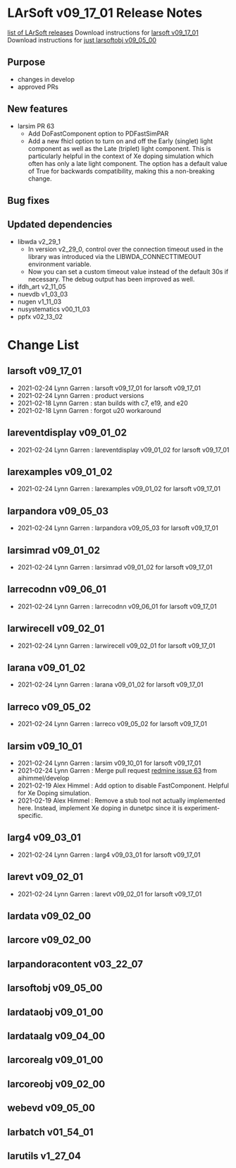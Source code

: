 LArSoft v09_17_01 Release Notes
======================================================================

[list of LArSoft releases](LArSoft_release_list)
Download instructions for [larsoft v09_17_01](http://scisoft.fnal.gov/scisoft/bundles/larsoft/v09_17_01/larsoft-v09_17_01.html)
Download instructions for [just larsoftobj v09_05_00](http://scisoft.fnal.gov/scisoft/bundles/larsoftobj/v09_05_00/larsoftobj-v09_05_00.html)

Purpose
--------------------

-   changes in develop
-   approved PRs

New features
------------------------------

-   larsim PR 63
    -   Add DoFastComponent option to PDFastSimPAR
    -   Add a new fhicl option to turn on and off the Early (singlet) light component as well as the Late (triplet) light component. This is particularly helpful in the context of Xe doping simulation which often has only a late light component. The option has a default value of True for backwards compatibility, making this a non-breaking change.

Bug fixes
------------------------

Updated dependencies
----------------------------------------------

-   libwda v2_29_1
    -   In version v2_29_0, control over the connection timeout used in the library was introduced via the LIBWDA_CONNECTTIMEOUT environment variable.
    -   Now you can set a custom timeout value instead of the default 30s if necessary. The debug output has been improved as well.
-   ifdh_art v2_11_05
-   nuevdb v1_03_03
-   nugen v1_11_03
-   nusystematics v00_11_03
-   ppfx v02_13_02

Change List
============================

larsoft v09_17_01
------------------------------------------

-   2021-02-24 Lynn Garren : larsoft v09_17_01 for larsoft v09_17_01
-   2021-02-24 Lynn Garren : product versions
-   2021-02-18 Lynn Garren : stan builds with c7, e19, and e20
-   2021-02-18 Lynn Garren : forgot u20 workaround

lareventdisplay v09_01_02
----------------------------------------------------------

-   2021-02-24 Lynn Garren : lareventdisplay v09_01_02 for larsoft v09_17_01

larexamples v09_01_02
--------------------------------------------------

-   2021-02-24 Lynn Garren : larexamples v09_01_02 for larsoft v09_17_01

larpandora v09_05_03
------------------------------------------------

-   2021-02-24 Lynn Garren : larpandora v09_05_03 for larsoft v09_17_01

larsimrad v09_01_02
----------------------------------------------

-   2021-02-24 Lynn Garren : larsimrad v09_01_02 for larsoft v09_17_01

larrecodnn v09_06_01
------------------------------------------------

-   2021-02-24 Lynn Garren : larrecodnn v09_06_01 for larsoft v09_17_01

larwirecell v09_02_01
--------------------------------------------------

-   2021-02-24 Lynn Garren : larwirecell v09_02_01 for larsoft v09_17_01

larana v09_01_02
----------------------------------------

-   2021-02-24 Lynn Garren : larana v09_01_02 for larsoft v09_17_01

larreco v09_05_02
------------------------------------------

-   2021-02-24 Lynn Garren : larreco v09_05_02 for larsoft v09_17_01

larsim v09_10_01
----------------------------------------

-   2021-02-24 Lynn Garren : larsim v09_10_01 for larsoft v09_17_01
-   2021-02-24 Lynn Garren : Merge pull request [redmine issue 63](https://cdcvs.fnal.gov/redmine/issues/63) from aihimmel/develop
-   2021-02-19 Alex Himmel : Add option to disable FastComponent. Helpful for Xe Doping simulation.
-   2021-02-19 Alex Himmel : Remove a stub tool not actually implemented here. Instead, implement Xe doping in dunetpc since it is experiment-specific.

larg4 v09_03_01
--------------------------------------

-   2021-02-24 Lynn Garren : larg4 v09_03_01 for larsoft v09_17_01

larevt v09_02_01
----------------------------------------

-   2021-02-24 Lynn Garren : larevt v09_02_01 for larsoft v09_17_01

lardata v09_02_00
------------------------------------------

larcore v09_02_00
------------------------------------------

larpandoracontent v03_22_07
--------------------------------------------------------------

larsoftobj v09_05_00
------------------------------------------------

lardataobj v09_01_00
------------------------------------------------

lardataalg v09_04_00
------------------------------------------------

larcorealg v09_01_00
------------------------------------------------

larcoreobj v09_02_00
------------------------------------------------

webevd v09_05_00
----------------------------------------

larbatch v01_54_01
--------------------------------------------

larutils v1_27_04
------------------------------------------
